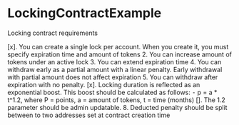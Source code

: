 # LockingContractExample

Locking contract requirements

[x].  You can create a single lock per account. When you create it, you must specify expiration time and amount of tokens
2.  You can increase amount of tokens under an active lock
3.  You can extend expiration time
4.  You can withdraw early as a partial amount with a linear penalty. Early withdrawal with partial amount does not affect expiration
5.  You can withdraw after expiration with no penalty.
[x].  Locking duration is reflected as an exponential boost. This boost should be calculated as follows:
    ⁃ p = a \* t^1.2, where P = points, a = amount of tokens, t = time (months)
[].  The 1.2 parameter should be admin updatable.
8.  Deducted penalty should be split between to two addresses set at contract creation time


